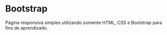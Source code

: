 # Bootstrap

Página responsiva simples utilizando somente HTML, CSS e Bootstrap para fins de aprendizado.
